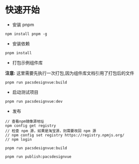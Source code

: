 # 快速开始

- 安装 pnpm

```
npm install pnpm -g
```

- 安装依赖

```
pnpm install
```

- 打包示例组件库

**注意:** 这里需要先执行一次打包,因为组件库文档引用了打包后的文件

```
pnpm run pacsdesignvue:build
```

- 启动测试项目

```
pnpm run pacsdesignvue:dev
```

- 发布

```
// 查看npm镜像源地址
npm config get registry
// 检查 npm 源，如果是淘宝源，则需要改回 npm 源
// npm config set registry https://registry.npmjs.org/
// npm login 

pnpm run pacsdesignvue:build

pnpm run publish:pacsdesignvue

```
